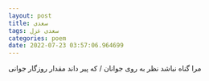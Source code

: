 ```yaml
---
layout: post
title: سعدی
tags: سعدی غزل
categories: poem
date: 2022-07-23 03:57:06.964699
---
```


مرا گناه نباشد نظر به روی جوانان / که پیر داند مقدار روزگار جوانی